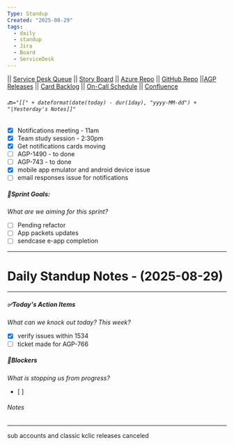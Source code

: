 ```yaml
---
Type: Standup
Created: "2025-08-29"
tags:
  - daily
  - standup
  - Jira
  - Board
  - ServiceDesk
---
```

|| [Service Desk Queue](https://itkcl.atlassian.net/jira/servicedesk/projects/ITS/queues/custom/220) || [Story Board](https://itkcl.atlassian.net/jira/software/c/projects/AGP/boards/86) || [Azure Repo](https://devops.kclife.net/Applications) || [GitHub Repo](https://github.com/kclife-it)
||[AGP Releases](https://itkcl.atlassian.net/projects/AGP?selectedItem=com.atlassian.jira.jira-projects-plugin%3Arelease-page) || [Card Backlog](https://itkcl.atlassian.net/jira/software/c/projects/AGP/boards/86/backlog) || [On-Call Schedule](https://itkcl.atlassian.net/jira/ops/who-is-on-call) || [Confluence](https://itkcl.atlassian.net/wiki/home) 
###### 🔙`="[[" + dateformat(date(today) - dur(1day), "yyyy-MM-dd") + "|Yesterday's Notes]]"` 
- [x] Notifications meeting - 11am
- [x] Team study session - 2:30pm
- [x] Get notifications cards moving
- [ ] AGP-1490 - to done
- [ ] AGP-743 - to done
- [x] mobile app emulator and android device issue
- [ ] email responses issue for notifications

##### 🔁Sprint Goals: 
*What are we aiming for this sprint?* 
- [ ] Pending refactor
- [ ] App packets updates
- [ ] sendcase e-app completion

---
# Daily Standup Notes - (2025-08-29)
---
##### ✅Today's Action Items
*What can we knock out today? This week?*
- [x] verify issues within 1534
- [ ] ticket made for AGP-766

##### 🚫Blockers
*What is stopping us from progress?*
- [ ] 

###### Notes
---
sub accounts and classic kclic releases canceled
